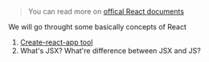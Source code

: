 > You can read more on [offical React documents](https://reactjs.org/docs/getting-started.html)

We will go throught some basically concepts of React

1. [Create-react-app tool](https://reactjs.org/docs/create-a-new-react-app.html)
2. What's JSX? What're difference between JSX and JS?

